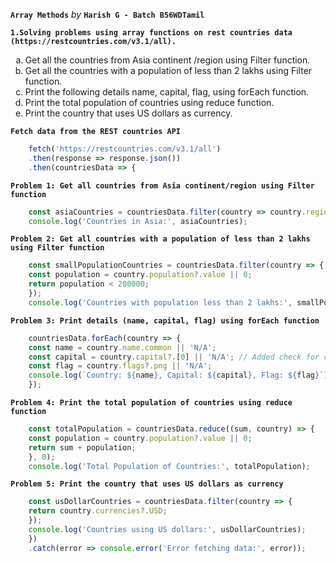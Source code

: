 **`Array Methods`** _by_
**`Harish G - Batch B56WDTamil`**

**`1.Solving problems using array functions on rest countries data (https://restcountries.com/v3.1/all).`**
    <ol type=a>
    <li>Get all the countries from Asia continent /region using Filter function.</li>
    <li>Get all the countries with a population of less than 2 lakhs using Filter function.</li>
    <li>Print the following details name, capital, flag, using forEach function.</li>
    <li>Print the total population of countries using reduce function.</li>
    <li>Print the country that uses US dollars as currency.</li>
    </ol>

**`Fetch data from the REST countries API`**
```javascript
    fetch('https://restcountries.com/v3.1/all')
    .then(response => response.json())
    .then(countriesData => {
```
**`Problem 1: Get all countries from Asia continent/region using Filter function`**
```javascript 
    const asiaCountries = countriesData.filter(country => country.region === 'Asia');
    console.log('Countries in Asia:', asiaCountries);
```
**`Problem 2: Get all countries with a population of less than 2 lakhs using Filter function`**
```javascript
    const smallPopulationCountries = countriesData.filter(country => {
    const population = country.population?.value || 0;
    return population < 200000;
    });
    console.log('Countries with population less than 2 lakhs:', smallPopulationCountries);
```

**`Problem 3: Print details (name, capital, flag) using forEach function`**
```javascript
    countriesData.forEach(country => {
    const name = country.name.common || 'N/A';
    const capital = country.capital?.[0] || 'N/A'; // Added check for capital
    const flag = country.flags?.png || 'N/A';
    console.log(`Country: ${name}, Capital: ${capital}, Flag: ${flag}`);
    });
```
**`Problem 4: Print the total population of countries using reduce function`**
```javascript
    const totalPopulation = countriesData.reduce((sum, country) => {
    const population = country.population?.value || 0;
    return sum + population;
    }, 0);
    console.log('Total Population of Countries:', totalPopulation);
```
**`Problem 5: Print the country that uses US dollars as currency`**
```javascript
    const usDollarCountries = countriesData.filter(country => {
    return country.currencies?.USD;
    });
    console.log('Countries using US dollars:', usDollarCountries);
    })
    .catch(error => console.error('Error fetching data:', error));
```
